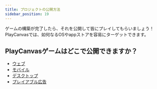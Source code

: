 ```yaml
---
title: プロジェクトの公開方法
sidebar_position: 19
---
```


ゲームの構築が完了したら、それを公開して皆にプレイしてもらいましょう！PlayCanvasでは、如何なるOSやappストアを容易にターゲットできます。

## PlayCanvasゲームはどこで公開できますか？

* [ウェブ][1]
* [モバイル][2]
* [デスクトップ][3]
* [プレイアブル広告][4]

[1]: /user-manual/publishing/web
[2]: /user-manual/publishing/mobile
[3]: /user-manual/publishing/desktop
[4]: /user-manual/publishing/playable-ads